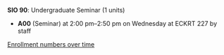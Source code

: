 **SIO 90**: Undergraduate Seminar (1 units)

- **A00** (Seminar) at 2:00 pm–2:50 pm on Wednesday at ECKRT 227 by staff

[Enrollment numbers over time](./SIO90.tsv)
